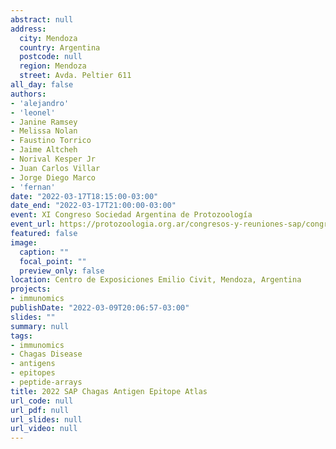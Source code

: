 ```yaml
---
abstract: null
address:
  city: Mendoza
  country: Argentina
  postcode: null
  region: Mendoza
  street: Avda. Peltier 611
all_day: false
authors:
- 'alejandro'
- 'leonel'
- Janine Ramsey
- Melissa Nolan
- Faustino Torrico
- Jaime Altcheh
- Norival Kesper Jr
- Juan Carlos Villar
- Jorge Diego Marco
- 'fernan'
date: "2022-03-17T18:15:00-03:00"
date_end: "2022-03-17T21:00:00-03:00"
event: XI Congreso Sociedad Argentina de Protozoología
event_url: https://protozoologia.org.ar/congresos-y-reuniones-sap/congreso-sap-2022/
featured: false
image:
  caption: ""
  focal_point: ""
  preview_only: false
location: Centro de Exposiciones Emilio Civit, Mendoza, Argentina
projects:
- immunomics
publishDate: "2022-03-09T20:06:57-03:00"
slides: ""
summary: null
tags:
- immunomics
- Chagas Disease
- antigens
- epitopes
- peptide-arrays
title: 2022 SAP Chagas Antigen Epitope Atlas
url_code: null
url_pdf: null
url_slides: null
url_video: null
---
```

